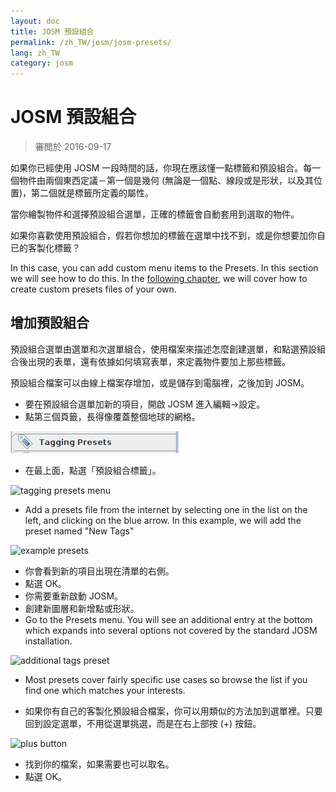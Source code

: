 ```yaml
---
layout: doc
title: JOSM 預設組合
permalink: /zh_TW/josm/josm-presets/
lang: zh_TW
category: josm
---
```


JOSM 預設組合
============

> 審閲於 2016-09-17  

如果你已經使用 JOSM 一段時間的話，你現在應該懂一點標籤和預設組合。每一個物件由兩個東西定議－第一個是幾何 (無論是一個點、線段或是形狀，以及其位置)，第二個就是標籤所定義的屬性。  

當你繪製物件和選擇預設組合選單，正確的標籤會自動套用到選取的物件。  

如果你喜歡使用預設組合，假若你想加的標籤在選單中找不到，或是你想要加你自已的客製化標籤？  

In this case, you can add custom menu items to the Presets. In this section we will see how to do this. In the [following chapter](/en/josm/creating-presets), we will cover how to create custom presets files of your own.  


增加預設組合
------------

預設組合選單由選單和次選單組合，使用檔案來描述怎麼創建選單，和點選預設組合後出現的表單，還有依據如何填寫表單，來定義物件要加上那些標籤。  

預設組合檔案可以由線上檔案存增加，或是儲存到電腦裡，之後加到 JOSM。  

* 要在預設組合選單加新的項目，開啟 JOSM 進入編輯->設定。  
* 點第三個頁籤，長得像覆蓋整個地球的網格。  

![tagging presets tab][]

* 在最上面，點選「預設組合標籤」。  

![tagging presets menu][]

* Add a presets file from the internet by selecting one in the list on 	the left, and clicking on the blue arrow. In this example, we will add the preset named "New Tags"  

![example presets][]

* 你會看到新的項目出現在清單的右側。  
* 點選 OK。  
* 你需要重新啟動 JOSM。  
* 創建新圖層和新增點或形狀。  
* Go to the Presets menu. You will see an additional entry at the bottom which expands into several options not covered by the standard JOSM installation.  

![additional tags preset][]

* Most presets cover fairly specific use cases so browse the list if you find one which matches your interests.  

* 如果你有自己的客製化預設組合檔案，你可以用類似的方法加到選單裡。只要回到設定選單，不用從選單挑選，而是在右上部按 (+) 按鈕。  

![plus button][]

* 找到你的檔案，如果需要也可以取名。  
* 點選 OK。  


[tagging presets tab]: /images/josm/tagging-presets-tab.png
[tagging presets menu]: /images/josm/tagging-presets-menu.png
[example presets]: /images/josm/example-presets2.png
[additional tags preset]: /images/josm/new-tags-preset.png
[plus button]: /images/josm/plus-button.png

